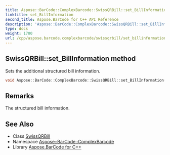 ```yaml
---
title: Aspose::BarCode::ComplexBarcode::SwissQRBill::set_BillInformation method
linktitle: set_BillInformation
second_title: Aspose.BarCode for C++ API Reference
description: 'Aspose::BarCode::ComplexBarcode::SwissQRBill::set_BillInformation method. Sets the additional structured bill information in C++.'
type: docs
weight: 1700
url: /cpp/aspose.barcode.complexbarcode/swissqrbill/set_billinformation/
---
```

## SwissQRBill::set_BillInformation method


Sets the additional structured bill information.

```cpp
void Aspose::BarCode::ComplexBarcode::SwissQRBill::set_BillInformation(System::String value)
```

## Remarks


The structured bill information.
## See Also

* Class [SwissQRBill](../)
* Namespace [Aspose::BarCode::ComplexBarcode](../../)
* Library [Aspose.BarCode for C++](../../../)
